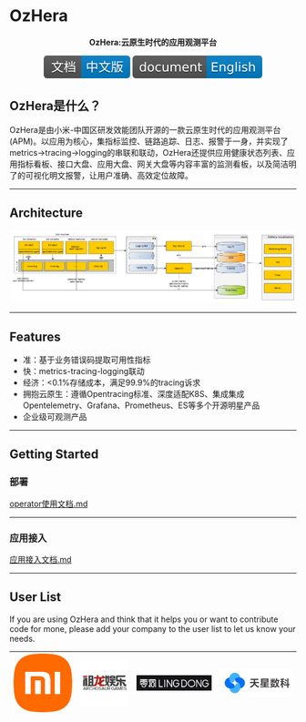 # OzHera

<p align="center">
<b>OzHera:云原生时代的应用观测平台</b>
</p>

<p align="center">
<a href="README_CN.md"><img src="./readme/images/doc_logo_cn.svg" alt="CN doc"></a>
<a href="README.md"><img src="./readme/images/doc_logo_english.svg" alt="EN doc"></a>
</p>


## OzHera是什么？
OzHera是由小米-中国区研发效能团队开源的一款云原生时代的应用观测平台(APM)。以应用为核心，集指标监控、链路追踪、日志、报警于一身，并实现了metrics->tracing->logging的串联和联动，OzHera还提供应用健康状态列表、应用指标看板、接口大盘、应用大盘、网关大盘等内容丰富的监测看板，以及简洁明了的可视化明文报警，让用户准确、高效定位故障。

---

## Architecture
![ozhera](readme/images/architecture.png)

---

## Features
- 准：基于业务错误码提取可用性指标
- 快：metrics-tracing-logging联动
- 经济：<0.1%存储成本，满足99.9%的tracing诉求
- 拥抱云原生：遵循Opentracing标准、深度适配K8S、集成集成Opentelemetry、Grafana、Prometheus、ES等多个开源明星产品
- 企业级可观测产品

---

## Getting Started
### 部署
[operator使用文档.md](readme%2Fdeploy%2Fozhera-deploy-document_cn.md)

---

### 应用接入
[应用接入文档.md](readme/application-integeration/application-integration-document_cn.md)

---

## User List

If you are using OzHera and think that it helps you or want to contribute code for mone, please add your company to the user list to let us know your needs.

|![xiao mi](./readme/userlist/mi.png)|![auchosaur games](readme/userlist/auchosaur_games.png)|![lingdong](readme/userlist/lingdong.png)|![airstar](readme/userlist/airstar.png)|
| :---: | :---: | :---: | :---: |


